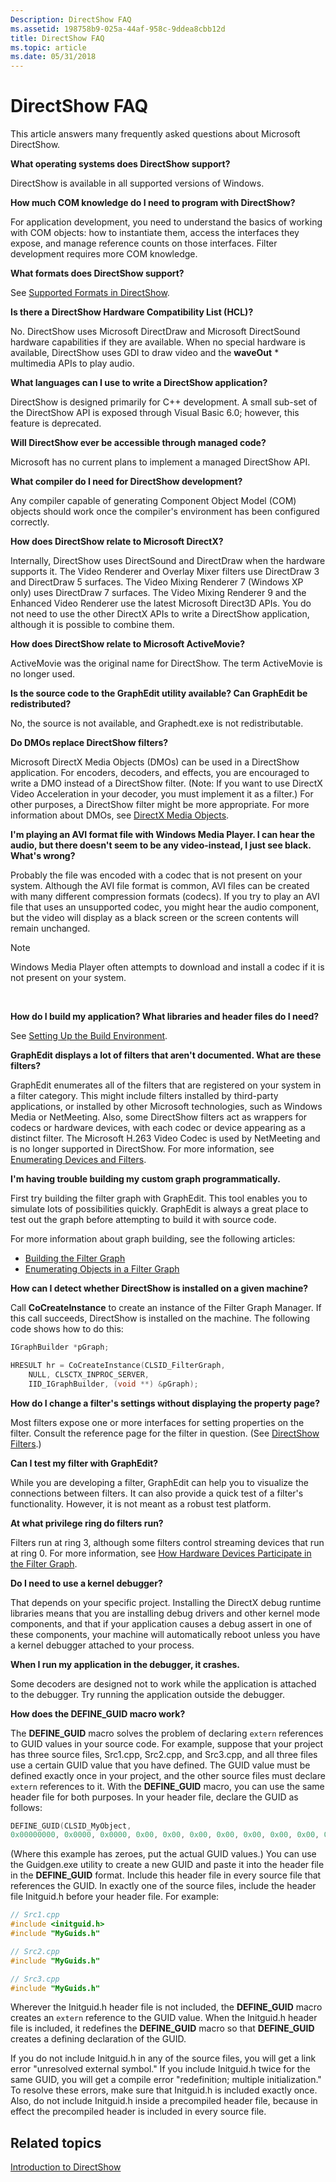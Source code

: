 ```yaml
---
Description: DirectShow FAQ
ms.assetid: 198758b9-025a-44af-958c-9ddea8cbb12d
title: DirectShow FAQ
ms.topic: article
ms.date: 05/31/2018
---
```


# DirectShow FAQ

This article answers many frequently asked questions about Microsoft DirectShow.

**What operating systems does DirectShow support?**

DirectShow is available in all supported versions of Windows.

**How much COM knowledge do I need to program with DirectShow?**

For application development, you need to understand the basics of working with COM objects: how to instantiate them, access the interfaces they expose, and manage reference counts on those interfaces. Filter development requires more COM knowledge.

**What formats does DirectShow support?**

See [Supported Formats in DirectShow](supported-formats-in-directshow.md).

**Is there a DirectShow Hardware Compatibility List (HCL)?**

No. DirectShow uses Microsoft DirectDraw and Microsoft DirectSound hardware capabilities if they are available. When no special hardware is available, DirectShow uses GDI to draw video and the **waveOut** \* multimedia APIs to play audio.

**What languages can I use to write a DirectShow application?**

DirectShow is designed primarily for C++ development. A small sub-set of the DirectShow API is exposed through Visual Basic 6.0; however, this feature is deprecated.

**Will DirectShow ever be accessible through managed code?**

Microsoft has no current plans to implement a managed DirectShow API.

**What compiler do I need for DirectShow development?**

Any compiler capable of generating Component Object Model (COM) objects should work once the compiler's environment has been configured correctly.

**How does DirectShow relate to Microsoft DirectX?**

Internally, DirectShow uses DirectSound and DirectDraw when the hardware supports it. The Video Renderer and Overlay Mixer filters use DirectDraw 3 and DirectDraw 5 surfaces. The Video Mixing Renderer 7 (Windows XP only) uses DirectDraw 7 surfaces. The Video Mixing Renderer 9 and the Enhanced Video Renderer use the latest Microsoft Direct3D APIs. You do not need to use the other DirectX APIs to write a DirectShow application, although it is possible to combine them.

**How does DirectShow relate to Microsoft ActiveMovie?**

ActiveMovie was the original name for DirectShow. The term ActiveMovie is no longer used.

**Is the source code to the GraphEdit utility available? Can GraphEdit be redistributed?**

No, the source is not available, and Graphedt.exe is not redistributable.

**Do DMOs replace DirectShow filters?**

Microsoft DirectX Media Objects (DMOs) can be used in a DirectShow application. For encoders, decoders, and effects, you are encouraged to write a DMO instead of a DirectShow filter. (Note: If you want to use DirectX Video Acceleration in your decoder, you must implement it as a filter.) For other purposes, a DirectShow filter might be more appropriate. For more information about DMOs, see [DirectX Media Objects](directx-media-objects.md).

**I'm playing an AVI format file with Windows Media Player. I can hear the audio, but there doesn't seem to be any video-instead, I just see black. What's wrong?**

Probably the file was encoded with a codec that is not present on your system. Although the AVI file format is common, AVI files can be created with many different compression formats (codecs). If you try to play an AVI file that uses an unsupported codec, you might hear the audio component, but the video will display as a black screen or the screen contents will remain unchanged.

> [!Note]  
> Windows Media Player often attempts to download and install a codec if it is not present on your system.

 

**How do I build my application? What libraries and header files do I need?**

See [Setting Up the Build Environment](setting-up-the-build-environment.md).

**GraphEdit displays a lot of filters that aren't documented. What are these filters?**

GraphEdit enumerates all of the filters that are registered on your system in a filter category. This might include filters installed by third-party applications, or installed by other Microsoft technologies, such as Windows Media or NetMeeting. Also, some DirectShow filters act as wrappers for codecs or hardware devices, with each codec or device appearing as a distinct filter. The Microsoft H.263 Video Codec is used by NetMeeting and is no longer supported in DirectShow. For more information, see [Enumerating Devices and Filters](enumerating-devices-and-filters.md).

**I'm having trouble building my custom graph programmatically.**

First try building the filter graph with GraphEdit. This tool enables you to simulate lots of possibilities quickly. GraphEdit is always a great place to test out the graph before attempting to build it with source code.

For more information about graph building, see the following articles:

-   [Building the Filter Graph](building-the-filter-graph.md)
-   [Enumerating Objects in a Filter Graph](enumerating-objects-in-a-filter-graph.md)

**How can I detect whether DirectShow is installed on a given machine?**

Call **CoCreateInstance** to create an instance of the Filter Graph Manager. If this call succeeds, DirectShow is installed on the machine. The following code shows how to do this:


```C++
IGraphBuilder *pGraph;

HRESULT hr = CoCreateInstance(CLSID_FilterGraph,
    NULL, CLSCTX_INPROC_SERVER,
    IID_IGraphBuilder, (void **) &pGraph);
```



**How do I change a filter's settings without displaying the property page?**

Most filters expose one or more interfaces for setting properties on the filter. Consult the reference page for the filter in question. (See [DirectShow Filters](directshow-filters.md).)

**Can I test my filter with GraphEdit?**

While you are developing a filter, GraphEdit can help you to visualize the connections between filters. It can also provide a quick test of a filter's functionality. However, it is not meant as a robust test platform.

**At what privilege ring do filters run?**

Filters run at ring 3, although some filters control streaming devices that run at ring 0. For more information, see [How Hardware Devices Participate in the Filter Graph](how-hardware-devices-participate-in-the-filter-graph.md).

**Do I need to use a kernel debugger?**

That depends on your specific project. Installing the DirectX debug runtime libraries means that you are installing debug drivers and other kernel mode components, and that if your application causes a debug assert in one of these components, your machine will automatically reboot unless you have a kernel debugger attached to your process.

**When I run my application in the debugger, it crashes.**

Some decoders are designed not to work while the application is attached to the debugger. Try running the application outside the debugger.

**How does the DEFINE\_GUID macro work?**

The **DEFINE\_GUID** macro solves the problem of declaring `extern` references to GUID values in your source code. For example, suppose that your project has three source files, Src1.cpp, Src2.cpp, and Src3.cpp, and all three files use a certain GUID value that you have defined. The GUID value must be defined exactly once in your project, and the other source files must declare `extern` references to it. With the **DEFINE\_GUID** macro, you can use the same header file for both purposes. In your header file, declare the GUID as follows:


```C++
DEFINE_GUID(CLSID_MyObject, 
0x00000000, 0x0000, 0x0000, 0x00, 0x00, 0x00, 0x00, 0x00, 0x00, 0x00, 0x00);
```



(Where this example has zeroes, put the actual GUID values.) You can use the Guidgen.exe utility to create a new GUID and paste it into the header file in the **DEFINE\_GUID** format. Include this header file in every source file that references the GUID. In exactly one of the source files, include the header file Initguid.h before your header file. For example:


```C++
// Src1.cpp
#include <initguid.h>
#include "MyGuids.h"

// Src2.cpp
#include "MyGuids.h"

// Src3.cpp
#include "MyGuids.h"
```



Wherever the Initguid.h header file is not included, the **DEFINE\_GUID** macro creates an `extern` reference to the GUID value. When the Initguid.h header file is included, it redefines the **DEFINE\_GUID** macro so that **DEFINE\_GUID** creates a defining declaration of the GUID.

If you do not include Initguid.h in any of the source files, you will get a link error "unresolved external symbol." If you include Initguid.h twice for the same GUID, you will get a compile error "redefinition; multiple initialization." To resolve these errors, make sure that Initguid.h is included exactly once. Also, do not include Initguid.h inside a precompiled header file, because in effect the precompiled header is included in every source file.

## Related topics

<dl> <dt>

[Introduction to DirectShow](introduction-to-directshow.md)
</dt> </dl>

 

 



